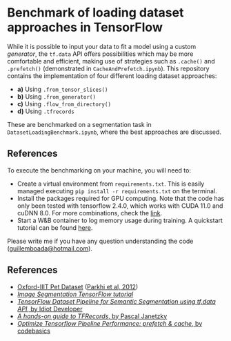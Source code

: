 # Benchmark of loading dataset approaches in TensorFlow
While it is possible to input your data to fit a model using a custom _generator_, the `tf.data` API offers possibilities which may be more comfortable and efficient, making use of strategies such as `.cache()` and `.prefetch()` (demonstrated in `CacheAndPrefetch.ipynb`). This repository contains the implementation of four different loading dataset approaches:

* **a)** Using `.from_tensor_slices()`
* **b)** Using `.from_generator()`
* **c)** Using `.flow_from_directory()`
* **d)** Using `.tfrecords`

These are benchmarked on a segmentation task in `DatasetLoadingBenchmark.ipynb`, where the best approaches are discussed. 

## References
To execute the benchmarking on your machine, you will need to:
* Create a virtual environment from `requirements.txt`. This is easily managed executing `pip install -r requirements.txt` on the terminal.
* Install the packages required for GPU computing. Note that the code has only been tested with tensorflow 2.4.0, which works with CUDA 11.0 and cuDNN 8.0. For more combinations, check the [link](https://www.tensorflow.org/install/source#gpu).
* Start a W&B container to log memory usage during training. A quickstart tutorial can be found [here](https://docs.wandb.ai/quickstart).

Please write me if you have any question understanding the code (guillemboada@hotmail.com).

## References
* [Oxford-IIIT Pet Dataset](https://www.robots.ox.ac.uk/~vgg/data/pets/) ([Parkhi et al, 2012](https://www.robots.ox.ac.uk/~vgg/publications/2012/parkhi12a/parkhi12a.pdf))
* [_Image Segmentation TensorFlow tutorial_](https://www.tensorflow.org/tutorials/images/segmentation)
* [_TensorFlow Dataset Pipeline for Semantic Segmentation using tf.data API_, by Idiot Developer](https://www.youtube.com/watch?v=C5CbsTDwQM0)
* [_A hands-on guide to TFRecords_, by Pascal Janetzky](https://towardsdatascience.com/a-practical-guide-to-tfrecords-584536bc786c)
* [_Optimize Tensorflow Pipeline Performance: prefetch & cache_, by codebasics](https://www.youtube.com/watch?v=MLEKEplgCas)
